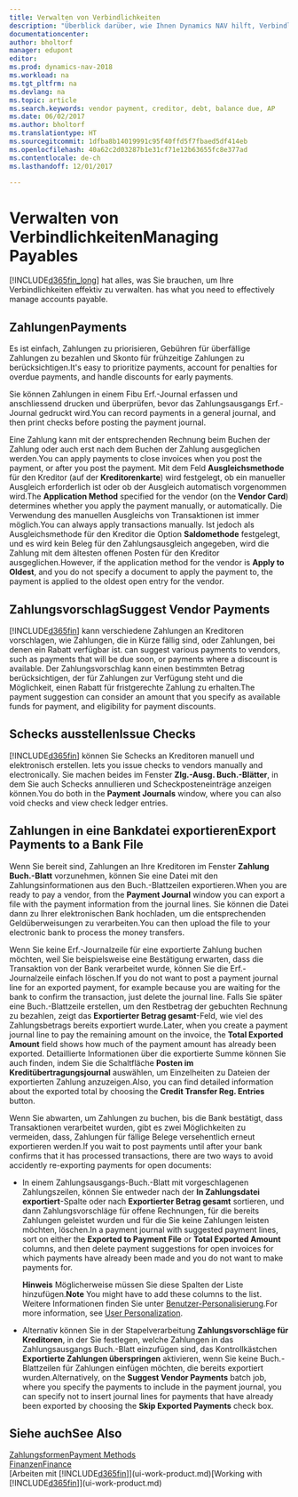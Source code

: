 ```yaml
---
title: Verwalten von Verbindlichkeiten
description: "Überblick darüber, wie Ihnen Dynamics NAV hilft, Verbindlichkeiten inklusive Kreditorenzahlungen, Gläubiger, Schulden und den fälligen Saldo zu verwalten."
documentationcenter: 
author: bholtorf
manager: edupont
editor: 
ms.prod: dynamics-nav-2018
ms.workload: na
ms.tgt_pltfrm: na
ms.devlang: na
ms.topic: article
ms.search.keywords: vendor payment, creditor, debt, balance due, AP
ms.date: 06/02/2017
ms.author: bholtorf
ms.translationtype: HT
ms.sourcegitcommit: 1dfba8b14019991c95f40ffd5f7fbaed5df414eb
ms.openlocfilehash: 40a62c2d03287b1e31cf71e12b63655fc8e377ad
ms.contentlocale: de-ch
ms.lasthandoff: 12/01/2017

---
```

# <a name="managing-payables"></a><span data-ttu-id="6b9b1-103">Verwalten von Verbindlichkeiten</span><span class="sxs-lookup"><span data-stu-id="6b9b1-103">Managing Payables</span></span>
[!INCLUDE[d365fin_long](includes/d365fin_long_md.md)]<span data-ttu-id="6b9b1-104"> hat alles, was Sie brauchen, um Ihre Verbindlichkeiten effektiv zu verwalten.</span><span class="sxs-lookup"><span data-stu-id="6b9b1-104"> has what you need to effectively manage accounts payable.</span></span>  

## <a name="payments"></a><span data-ttu-id="6b9b1-105">Zahlungen</span><span class="sxs-lookup"><span data-stu-id="6b9b1-105">Payments</span></span>
<span data-ttu-id="6b9b1-106">Es ist einfach, Zahlungen zu priorisieren, Gebühren für überfällige Zahlungen zu bezahlen und Skonto für frühzeitige Zahlungen zu berücksichtigen.</span><span class="sxs-lookup"><span data-stu-id="6b9b1-106">It's easy to prioritize payments, account for penalties for overdue payments, and handle discounts for early payments.</span></span>

<span data-ttu-id="6b9b1-107">Sie können Zahlungen in einem Fibu Erf.-Journal erfassen und anschliessend drucken und überprüfen, bevor das Zahlungsausgangs Erf.-Journal gedruckt wird.</span><span class="sxs-lookup"><span data-stu-id="6b9b1-107">You can record payments in a general journal, and then print checks before posting the payment journal.</span></span>

<span data-ttu-id="6b9b1-108">Eine Zahlung kann mit der entsprechenden Rechnung beim Buchen der Zahlung oder auch erst nach dem Buchen der Zahlung ausgeglichen werden.</span><span class="sxs-lookup"><span data-stu-id="6b9b1-108">You can apply payments to close invoices when you post the payment, or after you post the payment.</span></span> <span data-ttu-id="6b9b1-109">Mit dem Feld **Ausgleichsmethode** für den Kreditor (auf der **Kreditorenkarte**) wird festgelegt, ob ein manueller Ausgleich erforderlich ist oder ob der Ausgleich automatisch vorgenommen wird.</span><span class="sxs-lookup"><span data-stu-id="6b9b1-109">The **Application Method** specified for the vendor (on the **Vendor Card**) determines whether you apply the payment manually, or automatically.</span></span> <span data-ttu-id="6b9b1-110">Die Verwendung des manuellen Ausgleichs von Transaktionen ist immer möglich.</span><span class="sxs-lookup"><span data-stu-id="6b9b1-110">You can always apply transactions manually.</span></span> <span data-ttu-id="6b9b1-111">Ist jedoch als Ausgleichsmethode für den Kreditor die Option **Saldomethode** festgelegt, und es wird kein Beleg für den Zahlungsausgleich angegeben, wird die Zahlung mit dem ältesten offenen Posten für den Kreditor ausgeglichen.</span><span class="sxs-lookup"><span data-stu-id="6b9b1-111">However, if the application method for the vendor is **Apply to Oldest**, and you do not specify a document to apply the payment to, the payment is applied to the oldest open entry for the vendor.</span></span>

## <a name="suggest-vendor-payments"></a><span data-ttu-id="6b9b1-112">Zahlungsvorschlag</span><span class="sxs-lookup"><span data-stu-id="6b9b1-112">Suggest Vendor Payments</span></span>
[!INCLUDE[d365fin](includes/d365fin_md.md)]<span data-ttu-id="6b9b1-113"> kann verschiedene Zahlungen an Kreditoren vorschlagen, wie Zahlungen, die in Kürze fällig sind, oder Zahlungen, bei denen ein Rabatt verfügbar ist.</span><span class="sxs-lookup"><span data-stu-id="6b9b1-113"> can suggest various payments to vendors, such as payments that will be due soon, or payments where a discount is available.</span></span> <span data-ttu-id="6b9b1-114">Der Zahlungsvorschlag kann einen bestimmten Betrag berücksichtigen, der für Zahlungen zur Verfügung steht und die Möglichkeit, einen Rabatt für fristgerechte Zahlung zu erhalten.</span><span class="sxs-lookup"><span data-stu-id="6b9b1-114">The payment suggestion can consider an amount that you specify as available funds for payment, and eligibility for payment discounts.</span></span>

## <a name="issue-checks"></a><span data-ttu-id="6b9b1-115">Schecks ausstellen</span><span class="sxs-lookup"><span data-stu-id="6b9b1-115">Issue Checks</span></span>
[!INCLUDE[d365fin](includes/d365fin_md.md)]<span data-ttu-id="6b9b1-116"> können Sie Schecks an Kreditoren manuell und elektronisch erstellen.</span><span class="sxs-lookup"><span data-stu-id="6b9b1-116"> lets you issue checks to vendors manually and electronically.</span></span> <span data-ttu-id="6b9b1-117">Sie machen beides im Fenster **Zlg.-Ausg. Buch.-Blätter**, in dem Sie auch Schecks annullieren und Scheckposteneinträge anzeigen können.</span><span class="sxs-lookup"><span data-stu-id="6b9b1-117">You do both in the **Payment Journals** window, where you can also void checks and view check ledger entries.</span></span>

## <a name="export-payments-to-a-bank-file"></a><span data-ttu-id="6b9b1-118">Zahlungen in eine Bankdatei exportieren</span><span class="sxs-lookup"><span data-stu-id="6b9b1-118">Export Payments to a Bank File</span></span>
<span data-ttu-id="6b9b1-119">Wenn Sie bereit sind, Zahlungen an Ihre Kreditoren im Fenster **Zahlung Buch.-Blatt** vorzunehmen, können Sie eine Datei mit den Zahlungsinformationen aus den Buch.-Blattzeilen exportieren.</span><span class="sxs-lookup"><span data-stu-id="6b9b1-119">When you are ready to pay a vendor, from the **Payment Journal** window you can export a file with the payment information from the journal lines.</span></span> <span data-ttu-id="6b9b1-120">Sie können die Datei dann zu Ihrer elektronischen Bank hochladen, um die entsprechenden Geldüberweisungen zu verarbeiten.</span><span class="sxs-lookup"><span data-stu-id="6b9b1-120">You can then upload the file to your electronic bank to process the money transfers.</span></span>

<span data-ttu-id="6b9b1-121">Wenn Sie keine Erf.-Journalzeile für eine exportierte Zahlung buchen möchten, weil Sie beispielsweise eine Bestätigung erwarten, dass die Transaktion von der Bank verarbeitet wurde, können Sie die Erf.-Journalzeile einfach löschen.</span><span class="sxs-lookup"><span data-stu-id="6b9b1-121">If you do not want to post a payment journal line for an exported payment, for example because you are waiting for the bank to confirm the transaction, just delete the journal line.</span></span> <span data-ttu-id="6b9b1-122">Falls Sie später eine Buch.-Blattzeile erstellen, um den Restbetrag der gebuchten Rechnung zu bezahlen, zeigt das **Exportierter Betrag gesamt**-Feld, wie viel des Zahlungsbetrags bereits exportiert wurde.</span><span class="sxs-lookup"><span data-stu-id="6b9b1-122">Later, when you create a payment journal line to pay the remaining amount on the invoice, the **Total Exported Amount** field shows how much of the payment amount has already been exported.</span></span> <span data-ttu-id="6b9b1-123">Detaillierte Informationen über die exportierte Summe können Sie auch finden, indem Sie die Schaltfläche **Posten im Kreditübertragungsjournal** auswählen, um Einzelheiten zu Dateien der exportierten Zahlung anzuzeigen.</span><span class="sxs-lookup"><span data-stu-id="6b9b1-123">Also, you can find detailed information about the exported total by choosing the **Credit Transfer Reg. Entries** button.</span></span>

<span data-ttu-id="6b9b1-124">Wenn Sie abwarten, um Zahlungen zu buchen, bis die Bank bestätigt, dass Transaktionen verarbeitet wurden, gibt es zwei Möglichkeiten zu vermeiden, dass, Zahlungen für fällige Belege versehentlich erneut exportieren werden.</span><span class="sxs-lookup"><span data-stu-id="6b9b1-124">If you wait to post payments until after your bank confirms that it has processed transactions, there are two ways to avoid accidently re-exporting payments for open documents:</span></span>  

* <span data-ttu-id="6b9b1-125">In einem Zahlungsausgangs-Buch.-Blatt mit vorgeschlagenen Zahlungszeilen, können Sie entweder nach der **In Zahlungsdatei exportiert**-Spalte oder nach **Exportierter Betrag gesamt** sortieren, und dann Zahlungsvorschläge für offene Rechnungen, für die bereits Zahlungen geleistet wurden und für die Sie keine Zahlungen leisten möchten, löschen.</span><span class="sxs-lookup"><span data-stu-id="6b9b1-125">In a payment journal with suggested payment lines, sort on either the **Exported to Payment File** or **Total Exported Amount** columns, and then delete payment suggestions for open invoices for which payments have already been made and you do not want to make payments for.</span></span>

    <span data-ttu-id="6b9b1-126">**Hinweis** Möglicherweise müssen Sie diese Spalten der Liste hinzufügen.</span><span class="sxs-lookup"><span data-stu-id="6b9b1-126">**Note** You might have to add these columns to the list.</span></span> <span data-ttu-id="6b9b1-127">Weitere Informationen finden Sie unter [Benutzer-Personalisierung](ui-user-personalization.md).</span><span class="sxs-lookup"><span data-stu-id="6b9b1-127">For more information, see [User Personalization](ui-user-personalization.md).</span></span>  
* <span data-ttu-id="6b9b1-128">Alternativ können Sie in der Stapelverarbeitung **Zahlungsvorschläge für Kreditoren**, in der Sie festlegen, welche Zahlungen in das Zahlungsausgangs Buch.-Blatt einzufügen sind, das Kontrollkästchen **Exportierte Zahlungen überspringen** aktivieren, wenn Sie keine Buch.-Blattzeilen für Zahlungen einfügen möchten, die bereits exportiert wurden.</span><span class="sxs-lookup"><span data-stu-id="6b9b1-128">Alternatively, on the **Suggest Vendor Payments** batch job, where you specify the payments to include in the payment journal, you can specify not to insert journal lines for payments that have already been exported by choosing the **Skip Exported Payments** check box.</span></span>

## <a name="see-also"></a><span data-ttu-id="6b9b1-129">Siehe auch</span><span class="sxs-lookup"><span data-stu-id="6b9b1-129">See Also</span></span>
[<span data-ttu-id="6b9b1-130">Zahlungsformen</span><span class="sxs-lookup"><span data-stu-id="6b9b1-130">Payment Methods</span></span>](finance-payment-methods.md)  
[<span data-ttu-id="6b9b1-131">Finanzen</span><span class="sxs-lookup"><span data-stu-id="6b9b1-131">Finance</span></span>](finance.md)  
<span data-ttu-id="6b9b1-132">[Arbeiten mit [!INCLUDE[d365fin](includes/d365fin_md.md)]](ui-work-product.md)</span><span class="sxs-lookup"><span data-stu-id="6b9b1-132">[Working with [!INCLUDE[d365fin](includes/d365fin_md.md)]](ui-work-product.md)</span></span>

